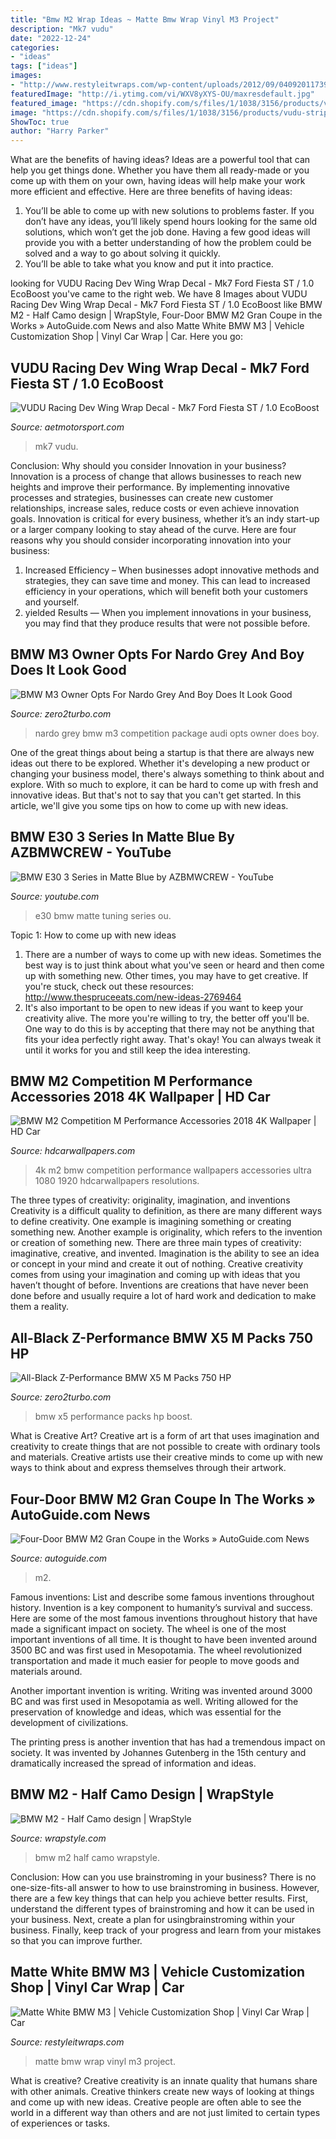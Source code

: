 ```yaml
---
title: "Bmw M2 Wrap Ideas ~ Matte Bmw Wrap Vinyl M3 Project"
description: "Mk7 vudu"
date: "2022-12-24"
categories:
- "ideas"
tags: ["ideas"]
images:
- "http://www.restyleitwraps.com/wp-content/uploads/2012/09/04092011739.jpg"
featuredImage: "http://i.ytimg.com/vi/WXV8yXYS-OU/maxresdefault.jpg"
featured_image: "https://cdn.shopify.com/s/files/1/1038/3156/products/vudu-strip5.jpg?v=1593444037"
image: "https://cdn.shopify.com/s/files/1/1038/3156/products/vudu-strip5.jpg?v=1593444037"
ShowToc: true
author: "Harry Parker"
---
```



What are the benefits of having ideas?
Ideas are a powerful tool that can help you get things done. Whether you have them all ready-made or you come up with them on your own, having ideas will help make your work more efficient and effective. Here are three benefits of having ideas: 
1. You’ll be able to come up with new solutions to problems faster. If you don’t have any ideas, you’ll likely spend hours looking for the same old solutions, which won’t get the job done. Having a few good ideas will provide you with a better understanding of how the problem could be solved and a way to go about solving it quickly. 
2. You’ll be able to take what you know and put it into practice.

	

		
looking for VUDU Racing Dev Wing Wrap Decal - Mk7 Ford Fiesta ST / 1.0 EcoBoost you've came to the right web. We have 8 Images about VUDU Racing Dev Wing Wrap Decal - Mk7 Ford Fiesta ST / 1.0 EcoBoost like BMW M2 - Half Camo design | WrapStyle, Four-Door BMW M2 Gran Coupe in the Works » AutoGuide.com News and also Matte White BMW M3 | Vehicle Customization Shop | Vinyl Car Wrap | Car. Here you go:
		
    
## VUDU Racing Dev Wing Wrap Decal - Mk7 Ford Fiesta ST / 1.0 EcoBoost

<img loading=lazy src="https://cdn.shopify.com/s/files/1/1038/3156/products/vudu-strip5.jpg?v=1593444037" onerror="this.onerror=null;this.src='https://tse2.mm.bing.net/th?id=OIP.jsVAnUChYgFKi7Slby7QJgHaHa&amp;pid=15.1';" alt="VUDU Racing Dev Wing Wrap Decal - Mk7 Ford Fiesta ST / 1.0 EcoBoost">

_Source: aetmotorsport.com_

>mk7 vudu. 

	

Conclusion: Why should you consider Innovation in your business?
Innovation is a process of change that allows businesses to reach new heights and improve their performance. By implementing innovative processes and strategies, businesses can create new customer relationships, increase sales, reduce costs or even achieve innovation goals. Innovation is critical for every business, whether it’s an indy start-up or a larger company looking to stay ahead of the curve. Here are four reasons why you should consider incorporating innovation into your business: 
1) Increased Efficiency – When businesses adopt innovative methods and strategies, they can save time and money. This can lead to increased efficiency in your operations, which will benefit both your customers and yourself. 
2) yielded Results — When you implement innovations in your business, you may find that they produce results that were not possible before.

    
## BMW M3 Owner Opts For Nardo Grey And Boy Does It Look Good

<img loading=lazy src="https://1.bp.blogspot.com/-TVmO6sElTLw/WJmoe_CTAHI/AAAAAAAAyHg/Ty-e5FUYtCQ5dOJLA3sLWEZ-0MaUEFrvwCLcB/s1600/Nardo%2BGrey%2BBMW%2BM3%2B-17.jpg" onerror="this.onerror=null;this.src='https://tse4.mm.bing.net/th?id=OIP.8CsQ9Lxg8KfKOjbIbQas3wHaE8&amp;pid=15.1';" alt="BMW M3 Owner Opts For Nardo Grey And Boy Does It Look Good">

_Source: zero2turbo.com_

>nardo grey bmw m3 competition package audi opts owner does boy. 

	

One of the great things about being a startup is that there are always new ideas out there to be explored. Whether it's developing a new product or changing your business model, there's always something to think about and explore. With so much to explore, it can be hard to come up with fresh and innovative ideas. But that's not to say that you can't get started. In this article, we'll give you some tips on how to come up with new ideas.

    
## BMW E30 3 Series In Matte Blue By AZBMWCREW - YouTube

<img loading=lazy src="http://i.ytimg.com/vi/WXV8yXYS-OU/maxresdefault.jpg" onerror="this.onerror=null;this.src='https://tse3.mm.bing.net/th?id=OIP.yZMjO-7GD98C24kFUgEmUwHaEK&amp;pid=15.1';" alt="BMW E30 3 Series in Matte Blue by AZBMWCREW - YouTube">

_Source: youtube.com_

>e30 bmw matte tuning series ou. 

	

Topic 1: How to come up with new ideas
1. There are a number of ways to come up with new ideas. Sometimes the best way is to just think about what you've seen or heard and then come up with something new. Other times, you may have to get creative. If you're stuck, check out these resources: http://www.thespruceeats.com/new-ideas-2769464
2. It's also important to be open to new ideas if you want to keep your creativity alive. The more you're willing to try, the better off you'll be. One way to do this is by accepting that there may not be anything that fits your idea perfectly right away. That's okay! You can always tweak it until it works for you and still keep the idea interesting.


    
## BMW M2 Competition M Performance Accessories 2018 4K Wallpaper | HD Car

<img loading=lazy src="https://www.hdcarwallpapers.com/walls/bmw_m2_competition_m_performance_accessories_2018_4k-HD.jpg" onerror="this.onerror=null;this.src='https://tse3.mm.bing.net/th?id=OIP.mkXy0HG88lCRmt1Kmj9gUAHaEK&amp;pid=15.1';" alt="BMW M2 Competition M Performance Accessories 2018 4K Wallpaper | HD Car">

_Source: hdcarwallpapers.com_

>4k m2 bmw competition performance wallpapers accessories ultra 1080 1920 hdcarwallpapers resolutions. 

	

The three types of creativity: originality, imagination, and inventions
Creativity is a difficult quality to definition, as there are many different ways to define creativity. One example is imagining something or creating something new. Another example is originality, which refers to the invention or creation of something new. 
There are three main types of creativity: imaginative, creative, and invented. Imagination is the ability to see an idea or concept in your mind and create it out of nothing. Creative creativity comes from using your imagination and coming up with ideas that you haven’t thought of before. Inventions are creations that have never been done before and usually require a lot of hard work and dedication to make them a reality.

    
## All-Black Z-Performance BMW X5 M Packs 750 HP

<img loading=lazy src="https://www.zero2turbo.com/wp-content/uploads/2018/02/bmw-x5-m-by-z-performance-4.jpg" onerror="this.onerror=null;this.src='https://tse1.mm.bing.net/th?id=OIP.fqFE5r5HS9b-Tsg0EWoTOgHaEK&amp;pid=15.1';" alt="All-Black Z-Performance BMW X5 M Packs 750 HP">

_Source: zero2turbo.com_

>bmw x5 performance packs hp boost. 

	

What is Creative Art?
Creative art is a form of art that uses imagination and creativity to create things that are not possible to create with ordinary tools and materials. Creative artists use their creative minds to come up with new ways to think about and express themselves through their artwork.

    
## Four-Door BMW M2 Gran Coupe In The Works » AutoGuide.com News

<img loading=lazy src="https://www.autoguide.com/blog/wp-content/gallery/bmw-m2-official-gallery/bmw-m2-02.jpg" onerror="this.onerror=null;this.src='https://tse3.mm.bing.net/th?id=OIP.FDTsWPcJyfGtBHYE3n2fpgHaE7&amp;pid=15.1';" alt="Four-Door BMW M2 Gran Coupe in the Works » AutoGuide.com News">

_Source: autoguide.com_

>m2. 

	

Famous inventions: List and describe some famous inventions throughout history.
Invention is a key component to humanity’s survival and success. Here are some of the most famous inventions throughout history that have made a significant impact on society.
The wheel is one of the most important inventions of all time. It is thought to have been invented around 3500 BC and was first used in Mesopotamia. The wheel revolutionized transportation and made it much easier for people to move goods and materials around.

Another important invention is writing. Writing was invented around 3000 BC and was first used in Mesopotamia as well. Writing allowed for the preservation of knowledge and ideas, which was essential for the development of civilizations.

The printing press is another invention that has had a tremendous impact on society. It was invented by Johannes Gutenberg in the 15th century and dramatically increased the spread of information and ideas.

    
## BMW M2 - Half Camo Design | WrapStyle

<img loading=lazy src="https://www.wrapstyle.com/content/img_cache/1200x675/1594125536-1073-Bmw-M2-HalfCamo-Design-2-.jpg" onerror="this.onerror=null;this.src='https://tse4.mm.bing.net/th?id=OIP.B4XQlzGJtQ8Ab-IoS6z0hAHaEK&amp;pid=15.1';" alt="BMW M2 - Half Camo design | WrapStyle">

_Source: wrapstyle.com_

>bmw m2 half camo wrapstyle. 

	

Conclusion: How can you use brainstroming in your business?
There is no one-size-fits-all answer to how to use brainstroming in business. However, there are a few key things that can help you achieve better results. First, understand the different types of brainstroming and how it can be used in your business. Next, create a plan for usingbrainstroming within your business. Finally, keep track of your progress and learn from your mistakes so that you can improve further.

    
## Matte White BMW M3 | Vehicle Customization Shop | Vinyl Car Wrap | Car

<img loading=lazy src="http://www.restyleitwraps.com/wp-content/uploads/2012/09/04092011739.jpg" onerror="this.onerror=null;this.src='https://tse4.mm.bing.net/th?id=OIP.gjJ9_MpbYfZEQ6UGobejqgHaFj&amp;pid=15.1';" alt="Matte White BMW M3 | Vehicle Customization Shop | Vinyl Car Wrap | Car">

_Source: restyleitwraps.com_

>matte bmw wrap vinyl m3 project. 

	

What is creative?
Creative creativity is an innate quality that humans share with other animals. Creative thinkers create new ways of looking at things and come up with new ideas. Creative people are often able to see the world in a different way than others and are not just limited to certain types of experiences or tasks.

